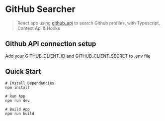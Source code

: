 # GitHub Searcher

> React app using [github_api](https://developer.github.com/v3/) to search Github profiles, with Typescript, Context Api & Hooks

## Github API connection setup

Add your GITHUB_CLIENT_ID and GITHUB_CLIENT_SECRET to .env file

## Quick Start

```
# Install Dependencies
npm install

# Run App
npm run dev

# Build App
npm run build
```
